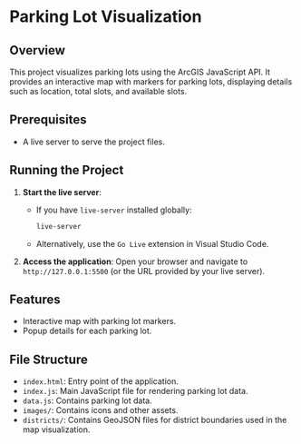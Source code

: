 # Parking Lot Visualization

## Overview
This project visualizes parking lots using the ArcGIS JavaScript API. It provides an interactive map with markers for parking lots, displaying details such as location, total slots, and available slots.

## Prerequisites
- A live server to serve the project files.

## Running the Project
1. **Start the live server**:
   - If you have `live-server` installed globally:
     ```bash
     live-server
     ```
   - Alternatively, use the `Go Live` extension in Visual Studio Code.

2. **Access the application**:
   Open your browser and navigate to `http://127.0.0.1:5500` (or the URL provided by your live server).

## Features
- Interactive map with parking lot markers.
- Popup details for each parking lot.

## File Structure
- `index.html`: Entry point of the application.
- `index.js`: Main JavaScript file for rendering parking lot data.
- `data.js`: Contains parking lot data.
- `images/`: Contains icons and other assets.
- `districts/`: Contains GeoJSON files for district boundaries used in the map visualization.
